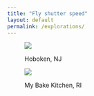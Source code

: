 ```yaml
---
title: "Fly shutter speed"
layout: default
permalink: /explorations/
---
```


<div class="img-archive">
  <div class="img-arrange">
		<div class="hover07">
			<figure class="snip1104">
				<img src="{{ '/assets/explorations/0002_hoboken.jpg' | relative_url }}" />
				<figcaption>
					<p>Hoboken, <span> NJ</span> </p>
				</figcaption>
			</figure>
		</div>
		<div class="hover07">
			<figure class="snip1104">
				<img class="snip1104" src="{{ '/assets/explorations/0001_cake.jpg' | relative_url }}" />
				<figcaption>
					<p>My Bake Kitchen, <span> RI</span> </p>
				</figcaption>
			</figure>
		</div>
	</div>
</div>